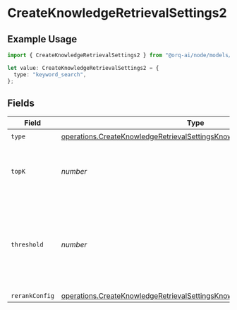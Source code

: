 # CreateKnowledgeRetrievalSettings2

## Example Usage

```typescript
import { CreateKnowledgeRetrievalSettings2 } from "@orq-ai/node/models/operations";

let value: CreateKnowledgeRetrievalSettings2 = {
  type: "keyword_search",
};
```

## Fields

| Field                                                                                                                                                                | Type                                                                                                                                                                 | Required                                                                                                                                                             | Description                                                                                                                                                          |
| -------------------------------------------------------------------------------------------------------------------------------------------------------------------- | -------------------------------------------------------------------------------------------------------------------------------------------------------------------- | -------------------------------------------------------------------------------------------------------------------------------------------------------------------- | -------------------------------------------------------------------------------------------------------------------------------------------------------------------- |
| `type`                                                                                                                                                               | [operations.CreateKnowledgeRetrievalSettingsKnowledgeResponse200Type](../../models/operations/createknowledgeretrievalsettingsknowledgeresponse200type.md)           | :heavy_check_mark:                                                                                                                                                   | N/A                                                                                                                                                                  |
| `topK`                                                                                                                                                               | *number*                                                                                                                                                             | :heavy_minus_sign:                                                                                                                                                   | Used to filter chunks that are most similar to the query                                                                                                             |
| `threshold`                                                                                                                                                          | *number*                                                                                                                                                             | :heavy_minus_sign:                                                                                                                                                   | Used to filter chunks that are most similar to the query. A value of `0` will be consider disabled.                                                                  |
| `rerankConfig`                                                                                                                                                       | [operations.CreateKnowledgeRetrievalSettingsKnowledgeResponseRerankConfig](../../models/operations/createknowledgeretrievalsettingsknowledgeresponsererankconfig.md) | :heavy_minus_sign:                                                                                                                                                   | N/A                                                                                                                                                                  |